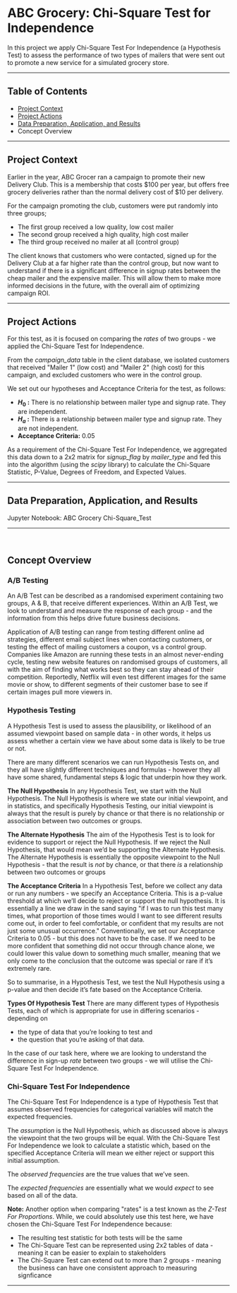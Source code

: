 # ABC Grocery: Chi-Square Test for Independence
In this project we apply Chi-Square Test For Independence (a Hypothesis Test) to assess the performance of two types of mailers that were sent out to promote a new service for a simulated grocery store.
__________

## Table of Contents
- [Project Context](https://github.com/nareyes/personal_portfolio/new/main/data_science_projects/abc_grocery_hypothesis_testing#project-context)
- [Project Actions](https://github.com/nareyes/personal_portfolio/edit/main/data_science_projects/abc_grocery_hypothesis_testing/README.md#project-actions)
- [Data Preparation, Application, and Results](https://github.com/nareyes/personal_portfolio/edit/main/data_science_projects/abc_grocery_hypothesis_testing/README.md#data-preparation-application-and-results)
- Concept Overview
__________

## Project Context

Earlier in the year, ABC Grocer ran a campaign to promote their new Delivery Club. This is a membership that costs \$100 per year, but offers free grocery deliveries rather than the normal delivery cost of \$10 per delivery.

For the campaign promoting the club, customers were put randomly into three groups;
- The first group received a low quality, low cost mailer
- The second group received a high quality, high cost mailer
- The third group received no mailer at all (control group)

The client knows that customers who were contacted, signed up for the Delivery Club at a far higher rate than the control group, but now want to understand if there is a significant difference in signup rates between the cheap mailer and the expensive mailer.  This will allow them to make more informed decisions in the future, with the overall aim of optimizing campaign ROI.
__________

## Project Actions
For this test, as it is focused on comparing the *rates* of two groups - we applied the Chi-Square Test for Independence.

From the *campaign_data* table in the client database, we isolated customers that received "Mailer 1" (low cost) and "Mailer 2" (high cost) for this campaign, and excluded customers who were in the control group.

We set out our hypotheses and Acceptance Criteria for the test, as follows:
- **$H_0$ :** There is no relationship between mailer type and signup rate. They are independent.
- **$H_a$ :** There is a relationship between mailer type and signup rate. They are not independent.
- **Acceptance Criteria:** 0.05

As a requirement of the Chi-Square Test For Independence, we aggregated this data down to a 2x2 matrix for *signup_flag* by *mailer_type* and fed this into the algorithm (using the *scipy* library) to calculate the Chi-Square Statistic, P-Value, Degrees of Freedom, and Expected Values.
__________

## Data Preparation, Application, and Results
Jupyter Notebook: ABC Grocery Chi-Square_Test
_________

<br>

## Concept Overview

### A/B Testing
An A/B Test can be described as a randomised experiment containing two groups, A & B, that receive different experiences. Within an A/B Test, we look to understand and measure the response of each group - and the information from this helps drive future business decisions.

Application of A/B testing can range from testing different online ad strategies, different email subject lines when contacting customers, or testing the effect of mailing customers a coupon, vs a control group.  Companies like Amazon are running these tests in an almost never-ending cycle, testing new website features on randomised groups of customers, all with the aim of finding what works best so they can stay ahead of their competition.  Reportedly, Netflix will even test different images for the same movie or show, to different segments of their customer base to see if certain images pull more viewers in.

### Hypothesis Testing
A Hypothesis Test is used to assess the plausibility, or likelihood of an assumed viewpoint based on sample data - in other words, it helps us assess whether a certain view we have about some data is likely to be true or not.

There are many different scenarios we can run Hypothesis Tests on, and they all have slightly different techniques and formulas - however they all have some shared, fundamental steps & logic that underpin how they work.

**The Null Hypothesis**
In any Hypothesis Test, we start with the Null Hypothesis. The Null Hypothesis is where we state our initial viewpoint, and in statistics, and specifically Hypothesis Testing, our initial viewpoint is always that the result is purely by chance or that there is no relationship or association between two outcomes or groups.

**The Alternate Hypothesis**
The aim of the Hypothesis Test is to look for evidence to support or reject the Null Hypothesis.  If we reject the Null Hypothesis, that would mean we’d be supporting the Alternate Hypothesis. The Alternate Hypothesis is essentially the opposite viewpoint to the Null Hypothesis - that the result is *not* by chance, or that there *is* a relationship between two outcomes or groups

**The Acceptance Criteria**
In a Hypothesis Test, before we collect any data or run any numbers - we specify an Acceptance Criteria.  This is a p-value threshold at which we’ll decide to reject or support the null hypothesis.  It is essentially a line we draw in the sand saying "if I was to run this test many times, what proportion of those times would I want to see different results come out, in order to feel comfortable, or confident that my results are not just some unusual occurrence." Conventionally, we set our Acceptance Criteria to 0.05 - but this does not have to be the case.  If we need to be more confident that something did not occur through chance alone, we could lower this value down to something much smaller, meaning that we only come to the conclusion that the outcome was special or rare if it’s extremely rare.

So to summarise, in a Hypothesis Test, we test the Null Hypothesis using a p-value and then decide it’s fate based on the Acceptance Criteria.

**Types Of Hypothesis Test**
There are many different types of Hypothesis Tests, each of which is appropriate for use in differing scenarios - depending on 
- the type of data that you’re looking to test and 
- the question that you’re asking of that data.

In the case of our task here, where we are looking to understand the difference in sign-up *rate* between two groups - we will utilise the Chi-Square Test For Independence.

### Chi-Square Test For Independence
The Chi-Square Test For Independence is a type of Hypothesis Test that assumes observed frequencies for categorical variables will match the expected frequencies.

The *assumption* is the Null Hypothesis, which as discussed above is always the viewpoint that the two groups will be equal.  With the Chi-Square Test For Independence we look to calculate a statistic which, based on the specified Acceptance Criteria will mean we either reject or support this initial assumption.

The *observed frequencies* are the true values that we’ve seen.

The *expected frequencies* are essentially what we would *expect* to see based on all of the data.

**Note:** Another option when comparing "rates" is a test known as the *Z-Test For Proportions*.  While, we could absolutely use this test here, we have chosen the Chi-Square Test For Independence because:

- The resulting test statistic for both tests will be the same
- The Chi-Square Test can be represented using 2x2 tables of data - meaning it can be easier to explain to stakeholders
- The Chi-Square Test can extend out to more than 2 groups - meaning the business can have one consistent approach to measuring signficance
__________
